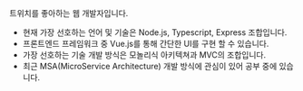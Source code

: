 트위치를 좋아하는 웹 개발자입니다.
- 현재 가장 선호하는 언어 및 기술은 Node.js, Typescript, Express 조합입니다.
- 프론트엔드 프레임워크 중 Vue.js를 통해 간단한 UI를 구현 할 수 있습니다.
- 가장 선호하는 기술 개발 방식은 모놀리식 아키텍쳐과 MVC의 조합입니다.
- 최근 MSA(MicroService Architecture) 개발 방식에 관심이 있어 공부 중에 있습니다.
